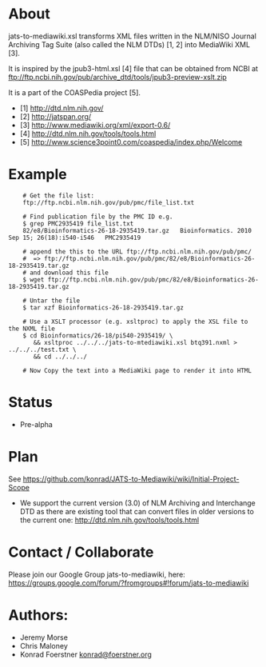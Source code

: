 # About

jats-to-mediawiki.xsl transforms XML files written in the NLM/NISO Journal
Archiving Tag Suite (also called the NLM DTDs) [1, 2] into MediaWiki
XML [3]. 

It is inspired by the jpub3-html.xsl [4] file that can be
obtained from NCBI at
ftp://ftp.ncbi.nih.gov/pub/archive_dtd/tools/jpub3-preview-xslt.zip

It is a part of the COASPedia project [5].

* [1] http://dtd.nlm.nih.gov/
* [2] http://jatspan.org/
* [3] http://www.mediawiki.org/xml/export-0.6/
* [4] http://dtd.nlm.nih.gov/tools/tools.html
* [5] http://www.science3point0.com/coaspedia/index.php/Welcome

# Example

        # Get the file list:
        ftp://ftp.ncbi.nlm.nih.gov/pub/pmc/file_list.txt

        # Find publication file by the PMC ID e.g. 
        $ grep PMC2935419 file_list.txt
        82/e8/Bioinformatics-26-18-2935419.tar.gz	Bioinformatics. 2010 Sep 15; 26(18):i540-i546	PMC2935419

        # append the this to the URL ftp://ftp.ncbi.nlm.nih.gov/pub/pmc/ 
        #  => ftp://ftp.ncbi.nlm.nih.gov/pub/pmc/82/e8/Bioinformatics-26-18-2935419.tar.gz
        # and download this file
        $ wget ftp://ftp.ncbi.nlm.nih.gov/pub/pmc/82/e8/Bioinformatics-26-18-2935419.tar.gz
        
        # Untar the file
        $ tar xzf Bioinformatics-26-18-2935419.tar.gz
        
        # Use a XSLT processor (e.g. xsltproc) to apply the XSL file to the NXML file
        $ cd Bioinformatics/26-18/pi540-2935419/ \
           && xsltproc ../../../jats-to-mtediawiki.xsl btq391.nxml > ../../../test.txt \
           && cd ../../../

        # Now Copy the text into a MediaWiki page to render it into HTML

# Status

* Pre-alpha

# Plan

See https://github.com/konrad/JATS-to-Mediawiki/wiki/Initial-Project-Scope

* We support the current version (3.0) of NLM Archiving and Interchange
  DTD as there are existing tool that can convert files in older
  versions to the current one: http://dtd.nlm.nih.gov/tools/tools.html

# Contact / Collaborate

Please join our Google Group jats-to-mediawiki, here:
https://groups.google.com/forum/?fromgroups#!forum/jats-to-mediawiki

# Authors:

* Jeremy Morse
* Chris Maloney
* Konrad Foerstner <konrad@foerstner.org>
